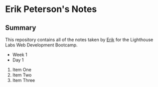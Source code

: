 # Erik Peterson's Notes
## Summary

This repository contains all of the notes taken by [Erik](https://github.com/NosretepKire/lighthouse-web-notes.git) for the Lighthouse Labs Web Development Bootcamp.

* Week 1
* Day 1

1. Item One
2. Item Two
3. Item Three